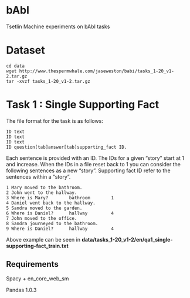 # bAbI
Tsetlin Machine experiments on bAbI tasks

# Dataset
```
cd data
wget http://www.thespermwhale.com/jaseweston/babi/tasks_1-20_v1-2.tar.gz
tar -xvzf tasks_1-20_v1-2.tar.gz
```

# Task 1 : Single Supporting Fact
The file format for the task is as follows:
```
ID text
ID text
ID text
ID question[tab]answer[tab]supporting_fact ID.
```
Each sentence is provided with an ID. The IDs for a given “story” start at 1 and increase. When the IDs in a file reset back to 1 you can consider the following sentences as a new “story”. Supporting fact ID refer to the sentences within a “story”.
```
1 Mary moved to the bathroom.
2 John went to the hallway.
3 Where is Mary?        bathroom        1
4 Daniel went back to the hallway.
5 Sandra moved to the garden.
6 Where is Daniel?      hallway         4
7 John moved to the office.
8 Sandra journeyed to the bathroom.
9 Where is Daniel?      hallway         4
```
Above example can be seen in **data/tasks_1-20_v1-2/en/qa1_single-supporting-fact_train.txt**

## Requirements
Spacy + en_core_web_sm

Pandas 1.0.3
